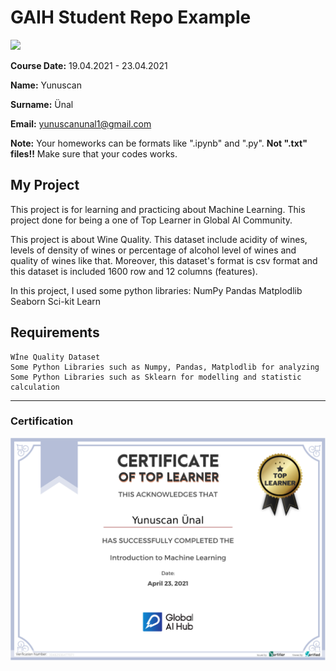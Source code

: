 # GAIH Student Repo Example
![](img/newlogo.png)

**Course Date:** 19.04.2021 - 23.04.2021 

**Name:** Yunuscan 

**Surname:** Ünal 

**Email:** yunuscanunal1@gmail.com 

**Note:** Your homeworks can be formats like ".ipynb" and ".py". **Not ".txt" files!!** Make sure that your codes works.  

## My Project
This project is for learning and practicing about Machine Learning. This project done for being a one of Top Learner in Global AI Community.

This project is about Wine Quality. This dataset include acidity of wines, levels of density of wines or percentage of alcohol level of wines and quality of wines like that. Moreover, this dataset's format is csv format and this dataset is included 1600 row and 12 columns (features).

In this project, I used some python libraries: 
NumPy
Pandas
Matplodlib
Seaborn
Sci-kit Learn

## Requirements
```
Wİne Quality Dataset
Some Python Libraries such as Numpy, Pandas, Matplodlib for analyzing
Some Python Libraries such as Sklearn for modelling and statistic calculation

```
---

### Certification
![](img/TopLearnerCertificate.png)

